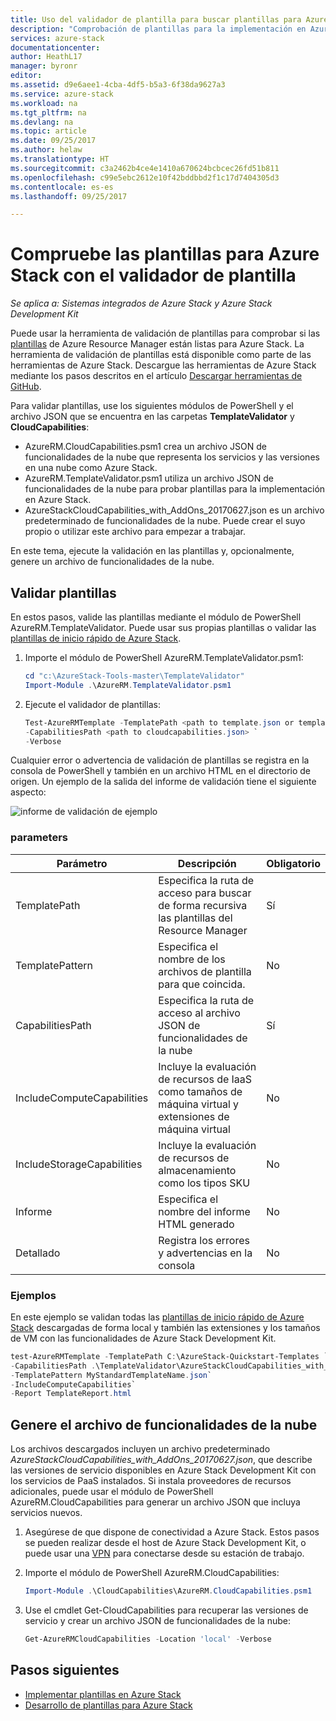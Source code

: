 ```yaml
---
title: Uso del validador de plantilla para buscar plantillas para Azure Stack | Microsoft Docs
description: "Comprobación de plantillas para la implementación en Azure Stack"
services: azure-stack
documentationcenter: 
author: HeathL17
manager: byronr
editor: 
ms.assetid: d9e6aee1-4cba-4df5-b5a3-6f38da9627a3
ms.service: azure-stack
ms.workload: na
ms.tgt_pltfrm: na
ms.devlang: na
ms.topic: article
ms.date: 09/25/2017
ms.author: helaw
ms.translationtype: HT
ms.sourcegitcommit: c3a2462b4ce4e1410a670624bcbcec26fd51b811
ms.openlocfilehash: c99e5ebc2612e10f42bddbbd2f1c17d7404305d3
ms.contentlocale: es-es
ms.lasthandoff: 09/25/2017

---
```


# <a name="check-your-templates-for-azure-stack-with-template-validator"></a>Compruebe las plantillas para Azure Stack con el validador de plantilla

*Se aplica a: Sistemas integrados de Azure Stack y Azure Stack Development Kit*

Puede usar la herramienta de validación de plantillas para comprobar si las [plantillas](azure-stack-arm-templates.md) de Azure Resource Manager están listas para Azure Stack. La herramienta de validación de plantillas está disponible como parte de las herramientas de Azure Stack. Descargue las herramientas de Azure Stack mediante los pasos descritos en el artículo [Descargar herramientas de GitHub](azure-stack-powershell-download.md). 

Para validar plantillas, use los siguientes módulos de PowerShell y el archivo JSON que se encuentra en las carpetas **TemplateValidator** y **CloudCapabilities**: 

 - AzureRM.CloudCapabilities.psm1 crea un archivo JSON de funcionalidades de la nube que representa los servicios y las versiones en una nube como Azure Stack.
 - AzureRM.TemplateValidator.psm1 utiliza un archivo JSON de funcionalidades de la nube para probar plantillas para la implementación en Azure Stack.
 - AzureStackCloudCapabilities_with_AddOns_20170627.json es un archivo predeterminado de funcionalidades de la nube.  Puede crear el suyo propio o utilizar este archivo para empezar a trabajar. 

En este tema, ejecute la validación en las plantillas y, opcionalmente, genere un archivo de funcionalidades de la nube.

## <a name="validate-templates"></a>Validar plantillas
En estos pasos, valide las plantillas mediante el módulo de PowerShell AzureRM.TemplateValidator. Puede usar sus propias plantillas o validar las [plantillas de inicio rápido de Azure Stack](https://github.com/Azure/AzureStack-QuickStart-Templates).

1.  Importe el módulo de PowerShell AzureRM.TemplateValidator.psm1:
    
    ```PowerShell
    cd "c:\AzureStack-Tools-master\TemplateValidator"
    Import-Module .\AzureRM.TemplateValidator.psm1
    ```

2.  Ejecute el validador de plantillas:

    ```PowerShell
    Test-AzureRMTemplate -TemplatePath <path to template.json or template folder> `
    -CapabilitiesPath <path to cloudcapabilities.json> `
    -Verbose
    ```

Cualquier error o advertencia de validación de plantillas se registra en la consola de PowerShell y también en un archivo HTML en el directorio de origen. Un ejemplo de la salida del informe de validación tiene el siguiente aspecto:

![informe de validación de ejemplo](./media/azure-stack-validate-templates/image1.png)

### <a name="parameters"></a>parameters

| Parámetro | Descripción | Obligatorio |
| ----- | -----| ----- |
| TemplatePath | Especifica la ruta de acceso para buscar de forma recursiva las plantillas del Resource Manager | Sí | 
| TemplatePattern | Especifica el nombre de los archivos de plantilla para que coincida. | No |
| CapabilitiesPath | Especifica la ruta de acceso al archivo JSON de funcionalidades de la nube | Sí | 
| IncludeComputeCapabilities | Incluye la evaluación de recursos de IaaS como tamaños de máquina virtual y extensiones de máquina virtual | No |
| IncludeStorageCapabilities | Incluye la evaluación de recursos de almacenamiento como los tipos SKU | No |
| Informe | Especifica el nombre del informe HTML generado | No |
| Detallado | Registra los errores y advertencias en la consola | No|


### <a name="examples"></a>Ejemplos
En este ejemplo se validan todas las [plantillas de inicio rápido de Azure Stack](https://github.com/Azure/AzureStack-QuickStart-Templates) descargadas de forma local y también las extensiones y los tamaños de VM con las funcionalidades de Azure Stack Development Kit.

```PowerShell
test-AzureRMTemplate -TemplatePath C:\AzureStack-Quickstart-Templates `
-CapabilitiesPath .\TemplateValidator\AzureStackCloudCapabilities_with_AddOns_20170627.json.json `
-TemplatePattern MyStandardTemplateName.json`
-IncludeComputeCapabilities`
-Report TemplateReport.html
```

## <a name="build-cloud-capabilities-file"></a>Genere el archivo de funcionalidades de la nube
Los archivos descargados incluyen un archivo predeterminado *AzureStackCloudCapabilities_with_AddOns_20170627.json*, que describe las versiones de servicio disponibles en Azure Stack Development Kit con los servicios de PaaS instalados.  Si instala proveedores de recursos adicionales, puede usar el módulo de PowerShell AzureRM.CloudCapabilities para generar un archivo JSON que incluya servicios nuevos.  

1.  Asegúrese de que dispone de conectividad a Azure Stack.  Estos pasos se pueden realizar desde el host de Azure Stack Development Kit, o puede usar una [VPN](azure-stack-connect-azure-stack.md#connect-to-azure-stack-with-vpn) para conectarse desde su estación de trabajo. 
2.  Importe el módulo de PowerShell AzureRM.CloudCapabilities:

    ```PowerShell
    Import-Module .\CloudCapabilities\AzureRM.CloudCapabilities.psm1
    ``` 

3.  Use el cmdlet Get-CloudCapabilities para recuperar las versiones de servicio y crear un archivo JSON de funcionalidades de la nube:

    ```PowerShell
    Get-AzureRMCloudCapabilities -Location 'local' -Verbose
    ```             


## <a name="next-steps"></a>Pasos siguientes
 - [Implementar plantillas en Azure Stack](azure-stack-arm-templates.md)
 - [Desarrollo de plantillas para Azure Stack](azure-stack-develop-templates.md)


